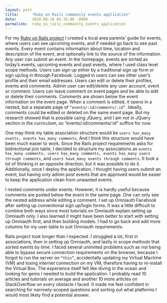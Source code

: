 ```yaml
---
layout: post
title:      "Ruby on Rails community events application"
date:       2018-08-18 02:35:46 -0400
permalink:  ruby_on_rails_community_events_application
---
```


For my [Ruby on Rails project](https://github.com/Dillorom/samp-rails-project) I created a local area parents’ guide for events, where users can see upcoming events, and if needed go back to see past events. Every event contains information about time, location and description of the event, and optionally link to the source of the information. Any user can submit an event. In the homepage, events are sorted as today’s events, upcoming events and past events, where I used class level scope methods. Users can sign up either by a traditional sign up form or sign up/log in through Facebook. Logged in users can see other user’s profile and their email addresses. Users can edit or delete their profiles, events and comments. Admin user can edit/delete any user account, event or comment. Users can leave comment on event pages and be able to edit or delete their comments. Comments are shown below the event information on the event page. When a comment is edited, it opens in a nested, but a separate page of `“events/:id/comments/:id”`. Ideally, comments could be edited or deleted on the same event page. But my research showed that is possible using JQuery, and I am not in JQuery section in the curriculum, so “events/:id/comments/:id” suffice for now. 

One may think my table association structure would be `users has_many events, events has_many comments`. And I think this structure would have been much easier to work. Since the Rails project requirements asks for bidirectional join table, I decided to structure my associations as `events has_many comments, users has_many comments, events has_many users through comments`, and `users have_many events through comments`. It took a lot of thinking in an opposite direction, but it was possible to do it. Additionally, once I deploy the application, I thought having users submit an event, but having only admin post events that are approved would be easier to keep the application clean from unwanted events. 

I nested comments under events. However, it is hardly useful because comments are posted below the event in the same page. One can only see the nested address while editing a comment. 
I set up Omniauth Facebook after setting up conventional sign up/login forms. It was a little difficult to combine both ways since most tutorials on Omniauth explain setting up Omniauth only. I also learned it might have been better to start with setting up Omniauth first, and then building models. I had to go back and add more columns for my user table to suit Omniauth requirements. 

Rails project took longer than I expected. I struggled a lot, first in associations, then in setting up Omniauth, and lastly in scope methods that sorted events by time. I faced several uninvited problems such as not being able to bypass secure connection requirements on the browser, because I forgot to run the server on `“thin”`, accidentally updating my Virtual Machine (VM) and losing internet connection on my VM, therefore having to re-install the Virtual Box. The experience itself felt like diving in the ocean and looking for gems I needed to build the application. I probably read 10 articles and tutorials on average and another 10 more articles on StackOverflow on every obstacle I faced. It made me feel confident in searching for narrowly-scoped questions and sorting out what platforms I would most likely find a potential answer. 
 


